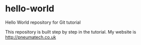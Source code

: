 # hello-world
Hello World repository for Git tutorial

This repository is built step by step in the tutorial.
My website is http://pneumatech.co.uk


